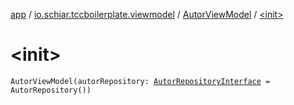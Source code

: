 [app](../../index.md) / [io.schiar.tccboilerplate.viewmodel](../index.md) / [AutorViewModel](index.md) / [&lt;init&gt;](./-init-.md)

# &lt;init&gt;

`AutorViewModel(autorRepository: `[`AutorRepositoryInterface`](../../io.schiar.tccboilerplate.model.repository/-autor-repository-interface/index.md)` = AutorRepository())`